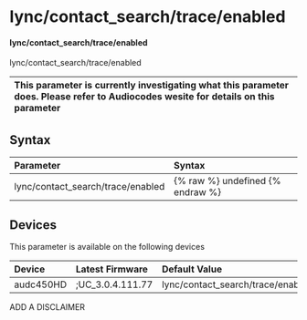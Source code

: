 ﻿---
description: lync/contact_search/trace/enabled
search: false
---

# lync/contact_search/trace/enabled

#### lync/contact_search/trace/enabled

lync/contact_search/trace/enabled


| This parameter is currently investigating what this parameter does. Please refer to Audiocodes wesite for details on this parameter | 
| :--- |

## Syntax
| Parameter | Syntax |
| :--- | :--- |
|lync/contact_search/trace/enabled | {% raw %} undefined {% endraw %}|

## Devices
This parameter is available on the following devices

| Device | Latest Firmware | Default Value |
|:---|:---|:---|
| audc450HD | ;UC_3.0.4.111.77 | lync/contact_search/trace/enabled=0 

ADD A DISCLAIMER
